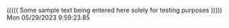 ((((( Some sample text being entered here solely for testing purposes ))))) Mon 05/29/2023  9:59:23.85

